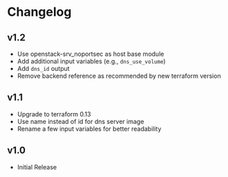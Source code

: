 # Changelog

## v1.2

-  Use openstack-srv_noportsec as host base module
-  Add additional input variables (e.g., `dns_use_volume`)
-  Add `dns_id` output
-  Remove backend reference as recommended by new terraform version
## v1.1

- Upgrade to terraform 0.13
- Use name instead of id for dns server image
- Rename a few input variables for better readability

## v1.0

- Initial Release